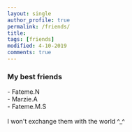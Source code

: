 ```yaml
---
layout: single
author_profile: true
permalink: /friends/
title: 
tags: [friends]
modified: 4-10-2019
comments: true
---
```

<h3>My best friends</h3>
- Fateme.N<br>
- Marzie.A<br>
- Fateme.M.S<br>
<br>I won't exchange them with the world ^_^



